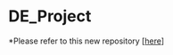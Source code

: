 # DE_Project

*Please refer to this new repository [[here](https://github.com/twpkevin06222/Data-Analysis-for-Single-Photon-Calcium-Imaging-with-Deep-Learning)]
